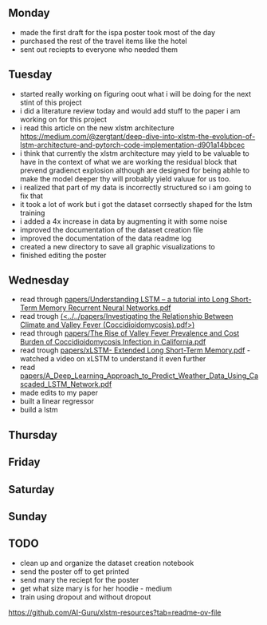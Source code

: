 ## Monday
- made the first draft for the ispa poster took most of the day
- purchased the rest of the travel items like the hotel
- sent out reciepts to everyone who needed them

## Tuesday
- started really working on figuring oout what i will be doing for the next stint of this project
- i did a literature review today and would add stuff to the paper i am working on for this project
- i read this article on the new xlstm architecture https://medium.com/@zergtant/deep-dive-into-xlstm-the-evolution-of-lstm-architecture-and-pytorch-code-implementation-d901a14bbcec
- i think that currently the xlstm architecture may yield to be valuable to have in the context of what we are working the residual block that prevend  gradienct explosion although are designed for being abhle to make the model deeper thy will probably yield valuue for us too.
- i realized that part of my data is incorrectly structured so i am going to fix that
- it took a lot of work but i got the dataset corrsectly shaped for the lstm training
- i added a 4x increase in data by augmenting it with some noise
- improved the documentation of the dataset creation file
- improved the documentation of the data readme log
- created a new directory to save all graphic visualizations to
- finished editing the poster 

## Wednesday
- read through [papers/Understanding LSTM – a tutorial into Long Short-Term Memory Recurrent Neural Networks.pdf](<../../papers/Understanding LSTM – a tutorial into Long Short-Term Memory Recurrent Neural Networks.pdf>)
- read trough [(<../../papers/Investigating the Relationship Between Climate and Valley Fever (Coccidioidomycosis).pdf>)](<../../papers/Investigating the Relationship Between Climate and Valley Fever (Coccidioidomycosis).pdf>)
- read through [papers/The Rise of Valley Fever Prevalence and Cost Burden of Coccidioidomycosis Infection in California.pdf](<../../papers/The Rise of Valley Fever Prevalence and Cost Burden of Coccidioidomycosis Infection in California.pdf>)
- read trough [papers/xLSTM- Extended Long Short-Term Memory.pdf](<../../papers/xLSTM- Extended Long Short-Term Memory.pdf>)
-watched a video on xLSTM to understand it even further
- read [papers/A_Deep_Learning_Approach_to_Predict_Weather_Data_Using_Cascaded_LSTM_Network.pdf](../../papers/A_Deep_Learning_Approach_to_Predict_Weather_Data_Using_Cascaded_LSTM_Network.pdf)
- made edits to my paper
- built a linear regressor
- build a lstm 

## Thursday


## Friday 


## Saturday 

## Sunday


## TODO
- clean up and organize the dataset creation notebook
- send the poster off to get printed
- send mary the reciept for the poster
- get what size mary is for her hoodie - medium
- train using dropout and without dropout


https://github.com/AI-Guru/xlstm-resources?tab=readme-ov-file

